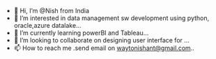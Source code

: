 - 👋 Hi, I’m @Nish from India
- 👀 I’m interested in data management sw development using python, oracle,azure datalake...
- 🌱 I’m currently learning powerBI and Tableau...
- 💞️ I’m looking to collaborate on designing user interface for ...
- 📫 How to reach me .send email on waytonishant@gmail.com..

<!---
NishantSW/NishantSW is a ✨ special ✨ repository because its `README.md` (this file) appears on your GitHub profile.
You can click the Preview link to take a look at your changes.
--->
